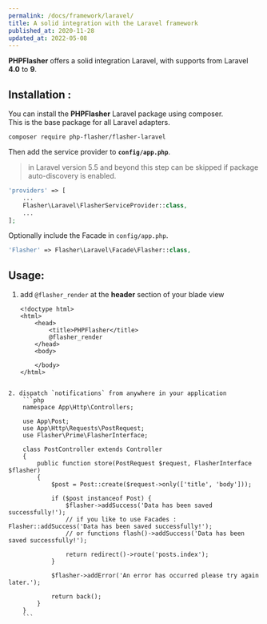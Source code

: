 ```yaml
---
permalink: /docs/framework/laravel/
title: A solid integration with the Laravel framework
published_at: 2020-11-28
updated_at: 2022-05-08
---
```


**<span class="text-indigo-900">PHP<span class="text-indigo-500">Flasher</span></span>** offers a solid integration Laravel, with supports from Laravel  **4.0** to **9**.

## Installation :

You can install the **<span class="text-indigo-900">PHP<span class="text-indigo-500">Flasher</span></span>** Laravel package using composer.<br />
This is the base package for all Laravel adapters.

<pre class="snippet"><code>composer require php-flasher/flasher-laravel</code></pre>

Then add the service provider to **`config/app.php`**.

> in Laravel version 5.5 and beyond this step can be skipped if package auto-discovery is enabled.

```php
'providers' => [
    ...
    Flasher\Laravel\FlasherServiceProvider::class,
    ...
];
```

Optionally include the Facade in `config/app.php`.

```php
'Flasher' => Flasher\Laravel\Facade\Flasher::class,
```

## Usage:

1. add  `@flasher_render` at the **header** section of your blade view

    ```twig
    <!doctype html>
    <html>
        <head>
            <title>PHPFlasher</title>
            @flasher_render
        </head>
        <body>

        </body>
    </html>
```

2. dispatch `notifications` from anywhere in your application
    ```php
    namespace App\Http\Controllers;

    use App\Post;
    use App\Http\Requests\PostRequest;
    use Flasher\Prime\FlasherInterface;

    class PostController extends Controller
    {
        public function store(PostRequest $request, FlasherInterface $flasher)
        {
            $post = Post::create($request->only(['title', 'body']));

            if ($post instanceof Post) {
                $flasher->addSuccess('Data has been saved successfully!');
                // if you like to use Facades : Flasher::addSuccess('Data has been saved successfully!');
                // or functions flash()->addSuccess('Data has been saved successfully!');

                return redirect()->route('posts.index');
            }

            $flasher->addError('An error has occurred please try again later.');

            return back();
        }
    }
    ```
